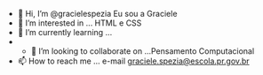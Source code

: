 - 👋 Hi, I’m @gracielespezia  Eu sou a Graciele 
- 👀 I’m interested in ...  HTML e CSS
- 🌱 I’m currently learning ...  
- - 💞️ I’m looking to collaborate on ...Pensamento Computacional
- 📫 How to reach me ... e-mail graciele.spezia@escola.pr.gov.br

<!---
gracielespezia/gracielespezia is a ✨ special ✨ repository because its `README.md` (this file) appears on your GitHub profile.
You can click the Preview link to take a look at your changes.
--->
